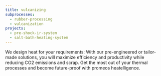 ```yaml
---
title: vulcanizing
subprocesses:
  - rubber-processing
  - vulcanization
projects:
  - pre-shock-ir-system
  - salt-bath-heating-system
---
```


We design heat for your requirements: With our pre-engineered or tailor-made solutions, you will maximize efficiency and productivity while reducing CO2 emissions and scrap. Get the most out of your thermal processes and become future-proof with promeos heatelligence.

